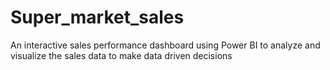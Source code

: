 # Super_market_sales
An interactive sales performance dashboard using Power BI to analyze and visualize the sales data to make data driven decisions
